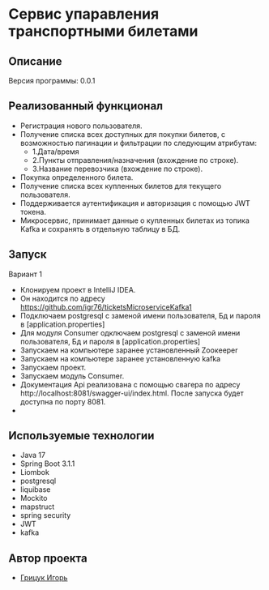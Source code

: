 <h1>Сервис упаравления транспортными билетами</h1>

## Описание
Версия программы: 0.0.1



## Реализованный функционал

- Регистрация нового пользователя.
- Получение списка всех доступных для покупки билетов, с возможностью пагинации и фильтрации по следующим атрибутам:
  - 1.Дата/время
  - 2.Пункты отправления/назначения (вхождение по строке).
  - 3.Название перевозчика (вхождение по строке).
- Покупка определенного билета.
- Получение списка всех купленных билетов для текущего пользователя.
- Поддерживается аутентификация и авторизация с помощью JWT токена.
- Микросервис, принимает данные о купленных билетах из топика Kafka и сохранять в отдельную таблицу в БД.

## Запуск

Вариант 1

- Клонируем проект в IntelliJ IDEA.
- Он находится по адресу https://github.com/igr76/ticketsMicroserviceKafka1
- Подключаем postgresql с заменой имени пользователя, Бд и пароля в [application.properties]
- Для модуля Сonsumer одключаем postgresql с заменой имени пользователя, Бд и пароля в [application.properties]
- Запускаем на компьютере заранее установленный Zooкeeper 
- Запускаем на компьютере заранее установленную kafka 
- Запускаем проект.
- Запускаем модуль Сonsumer.
- Документация Api реализована с помощью свагера по адресу http://localhost:8081/swagger-ui/index.html.
  После запуска будет доступна по порту 8081.
- 


## Используемые технологии

- Java 17
- Spring Boot 3.1.1
- Liombok
- postgresql
- liquibase
- Mockito
- mapstruct
- spring security
- JWT
- kafka



## Автор проекта

- <a  href="https://github.com/igr76">Грицук Игорь</a>


